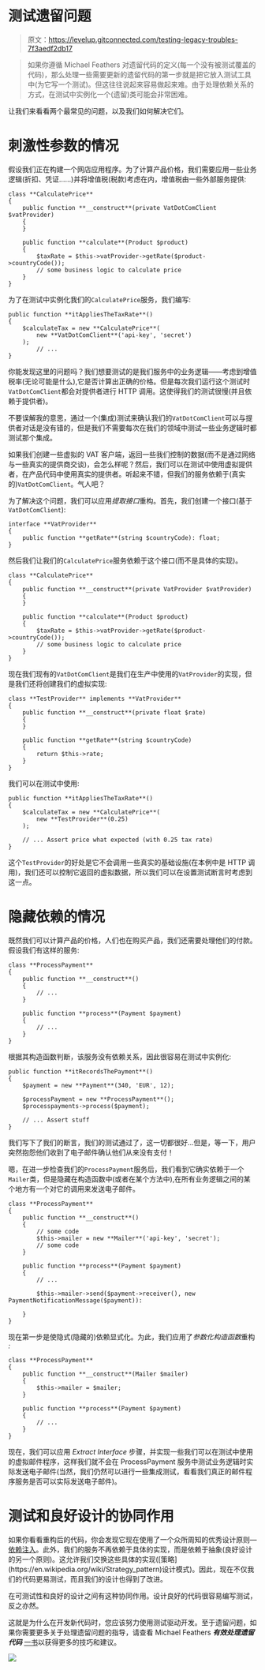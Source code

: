 # 测试遗留问题

> 原文：<https://levelup.gitconnected.com/testing-legacy-troubles-7f3aedf2db17>

> 如果你遵循 Michael Feathers 对遗留代码的定义(每一个没有被测试覆盖的代码)，那么处理一些需要更新的遗留代码的第一步就是把它放入测试工具中(为它写一个测试)。但这往往说起来容易做起来难。由于处理依赖关系的方式，在测试中实例化一个(遗留)类可能会非常困难。

让我们来看看两个最常见的问题，以及我们如何解决它们。

# 刺激性参数的情况

假设我们正在构建一个网店应用程序。为了计算产品价格，我们需要应用一些业务逻辑(折扣、凭证……)并将增值税(税款)考虑在内，增值税由一些外部服务提供:

```
class **CalculatePrice**
{
	public function **__construct**(private VatDotComClient $vatProvider)
	{
	}

	public function **calculate**(Product $product)
	{
		$taxRate = $this->vatProvider->getRate($product->countryCode());
		// some business logic to calculate price
	}
}
```

为了在测试中实例化我们的`CalculatePrice`服务，我们编写:

```
public function **itAppliesTheTaxRate**()
{
	$calculateTax = new **CalculatePrice**(
		new **VatDotComClient**('api-key', 'secret')
	);
        // ...
}
```

你能发现这里的问题吗？我们想要测试的是我们服务中的业务逻辑——考虑到增值税率(无论可能是什么),它是否计算出正确的价格。但是每次我们运行这个测试时`VatDotComClient`都会对提供者进行 HTTP 调用。这使得我们的测试很慢(并且依赖于提供者)。

不要误解我的意思，通过一个(集成)测试来确认我们的`VatDotComClient`可以与提供者对话是没有错的，但是我们不需要每次在我们的领域中测试一些业务逻辑时都测试那个集成。

如果我们创建一些虚拟的 VAT 客户端，返回一些我们控制的数据(而不是通过网络与一些真实的提供商交谈)，会怎么样呢？然后，我们可以在测试中使用虚拟提供者，在产品代码中使用真实的提供者。听起来不错，但我们的服务依赖于(真实的)`VatDotComClient`。气人吧？

为了解决这个问题，我们可以应用*提取接口*重构。首先，我们创建一个接口(基于`VatDotComClient`):

```
interface **VatProvider**
{
	public function **getRate**(string $countryCode): float;
}
```

然后我们让我们的`CalculatePrice`服务依赖于这个接口(而不是具体的实现)。

```
class **CalculatePrice**
{
	public function **__construct**(private VatProvider $vatProvider)
	{
	}

	public function **calculate**(Product $product)
	{
		$taxRate = $this->vatProvider->getRate($product->countryCode());
		// some business logic to calculate price
	}
}
```

现在我们现有的`VatDotComClient`是我们在生产中使用的`VatProvider`的实现，但是我们还将创建我们的虚拟实现:

```
class **TestProvider** implements **VatProvider**
{
	public function **__construct**(private float $rate)
	{
	}

	public function **getRate**(string $countryCode)
	{
		return $this->rate;
	}
}
```

我们可以在测试中使用:

```
public function **itAppliesTheTaxRate**()
{
	$calculateTax = new **CalculatePrice**(
		new **TestProvider**(0.25)
	);

	// ... Assert price what expected (with 0.25 tax rate)
}
```

这个`TestProvider`的好处是它不会调用一些真实的基础设施(在本例中是 HTTP 调用)，我们还可以控制它返回的虚拟数据，所以我们可以在设置测试断言时考虑到这一点。

# 隐藏依赖的情况

既然我们可以计算产品的价格，人们也在购买产品，我们还需要处理他们的付款。假设我们有这样的服务:

```
class **ProcessPayment**
{
	public function **__construct**()
	{
		// ...
	}

	public function **process**(Payment $payment)
	{
		// ...
	}
}
```

根据其构造函数判断，该服务没有依赖关系，因此很容易在测试中实例化:

```
public function **itRecordsThePayment**()
{
	$payment = new **Payment**(340, 'EUR', 12);

	$processPayment = new **ProcessPayment**();
	$processpayments->process($payment);

	// ... Assert stuff
}
```

我们写下了我们的断言，我们的测试通过了，这一切都很好…但是，等一下，用户突然抱怨他们收到了电子邮件确认他们从来没有支付！

嗯，在进一步检查我们的`ProcessPayment`服务后，我们看到它确实依赖于一个`Mailer`类，但是隐藏在构造函数中(或者在某个方法中),在所有业务逻辑之间的某个地方有一个对它的调用来发送电子邮件。

```
class **ProcessPayment**
{
	public function **__construct**()
	{
		// some code
		$this->mailer = new **Mailer**('api-key', 'secret');
		// some code
	}

	public function **process**(Payment $payment)
	{
		// ...

		$this->mailer->send($payment->receiver(), new PaymentNotificationMessage($payment)):

	}
}
```

现在第一步是使隐式(隐藏的)依赖显式化。为此，我们应用了*参数化构造函数*重构 *:*

```
class **ProcessPayment**
{
	public function **__construct**(Mailer $mailer)
	{
		$this->mailer = $mailer;
	}

	public function **process**(Payment $payment)
	{
		// ...
	}
}
```

现在，我们可以应用 *Extract Interface* 步骤，并实现一些我们可以在测试中使用的虚拟邮件程序，这样我们就不会在 ProcessPayment 服务中测试业务逻辑时实际发送电子邮件(当然，我们仍然可以进行一些集成测试，看看我们真正的邮件程序服务是否可以实际发送电子邮件)。

# 测试和良好设计的协同作用

如果你看看重构后的代码，你会发现它现在使用了一个众所周知的优秀设计原则— [依赖注入](https://en.wikipedia.org/wiki/Dependency_injection#:~:text=In%20software%20engineering%2C%20dependency%20injection,object%20is%20called%20a%20service.&text=The%20service%20is%20made%20part%20of%20the%20client's%20state.)。此外，我们的服务不再依赖于具体的实现，而是依赖于抽象(良好设计的另一个原则)。这允许我们交换这些具体的实现([策略](https://en.wikipedia.org/wiki/Strategy_pattern)设计模式)。因此，现在不仅我们的代码更易测试，而且我们的设计也得到了改进。

在可测试性和良好的设计之间有这种协同作用。设计良好的代码很容易编写测试，反之亦然。

这就是为什么在开发新代码时，您应该努力使用测试驱动开发。至于遗留问题，如果你需要更多关于处理遗留问题的指导，请查看 Michael Feathers ***有效处理遗留代码*** [一书](https://www.goodreads.com/book/show/44919.Working_Effectively_with_Legacy_Code)以获得更多的技巧和建议。

![](img/876d1f3c85d6a07031518736cc77e4c0.png)